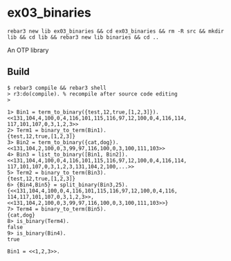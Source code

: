 ex03_binaries
=====
```
rebar3 new lib ex03_binaries && cd ex03_binaries && rm -R src && mkdir lib && cd lib && rebar3 new lib binaries && cd ..
```

An OTP library

Build
-----

    $ rebar3 compile && rebar3 shell
	> r3:do(compile). % recompile after source code editing 
	>

```
1> Bin1 = term_to_binary({test,12,true,[1,2,3]}).
<<131,104,4,100,0,4,116,101,115,116,97,12,100,0,4,116,114,
117,101,107,0,3,1,2,3>>
2> Term1 = binary_to_term(Bin1).
{test,12,true,[1,2,3]}
3> Bin2 = term_to_binary({cat,dog}).
<<131,104,2,100,0,3,99,97,116,100,0,3,100,111,103>>
4> Bin3 = list_to_binary([Bin1, Bin2]).
<<131,104,4,100,0,4,116,101,115,116,97,12,100,0,4,116,114,
117,101,107,0,3,1,2,3,131,104,2,100,...>>
5> Term2 = binary_to_term(Bin3).
{test,12,true,[1,2,3]}
6> {Bin4,Bin5} = split_binary(Bin3,25).
{<<131,104,4,100,0,4,116,101,115,116,97,12,100,0,4,116,
114,117,101,107,0,3,1,2,3>>,
<<131,104,2,100,0,3,99,97,116,100,0,3,100,111,103>>}
7> Term4 = binary_to_term(Bin5).
{cat,dog}
8> is_binary(Term4).
false
9> is_binary(Bin4).
true
```

```
Bin1 = <<1,2,3>>.
```